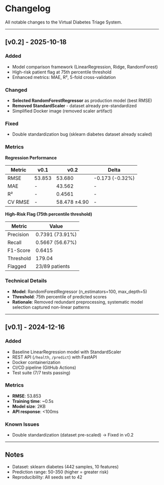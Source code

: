 # Changelog

All notable changes to the Virtual Diabetes Triage System.

---

## [v0.2] - 2025-10-18

### Added

- Model comparison framework (LinearRegression, Ridge, RandomForest)
- High-risk patient flag at 75th percentile threshold
- Enhanced metrics: MAE, R², 5-fold cross-validation

### Changed

- **Selected RandomForestRegressor** as production model (best RMSE)
- **Removed StandardScaler** - dataset already pre-standardized
- Simplified Docker image (removed scaler artifact)

### Fixed

- Double standardization bug (sklearn diabetes dataset already scaled)

### Metrics

**Regression Performance**

| Metric  | v0.1   | v0.2         | Delta           |
| ------- | ------ | ------------ | --------------- |
| RMSE    | 53.853 | 53.680       | -0.173 (-0.32%) |
| MAE     | -      | 43.562       | -               |
| R²      | -      | 0.4561       | -               |
| CV RMSE | -      | 58.478 ±4.90 | -               |

**High-Risk Flag (75th percentile threshold)**

| Metric    | Value           |
| --------- | --------------- |
| Precision | 0.7391 (73.91%) |
| Recall    | 0.5667 (56.67%) |
| F1-Score  | 0.6415          |
| Threshold | 179.04          |
| Flagged   | 23/89 patients  |

### Technical Details

- **Model**: RandomForestRegressor (n_estimators=100, max_depth=5)
- **Threshold**: 75th percentile of predicted scores
- **Rationale**: Removed redundant preprocessing, systematic model selection captured non-linear patterns

---

## [v0.1] - 2024-12-16

### Added

- Baseline LinearRegression model with StandardScaler
- REST API (`/health`, `/predict`) with FastAPI
- Docker containerization
- CI/CD pipeline (GitHub Actions)
- Test suite (7/7 tests passing)

### Metrics

- **RMSE**: 53.853
- **Training time**: ~0.5s
- **Model size**: 2KB
- **API response**: <100ms

### Known Issues

- Double standardization (dataset pre-scaled) → Fixed in v0.2

---

## Notes

- Dataset: sklearn diabetes (442 samples, 10 features)
- Prediction range: 50-350 (higher = greater risk)
- Reproducibility: All seeds set to 42

